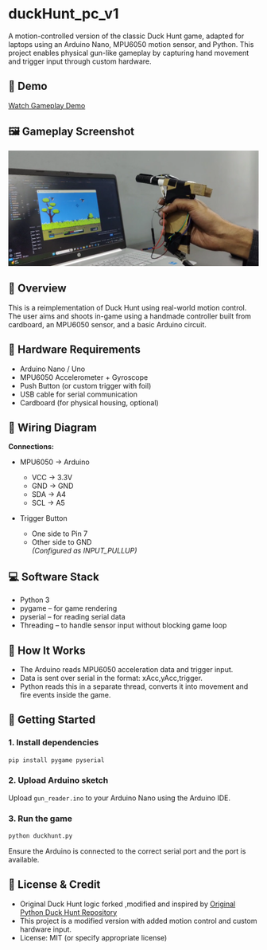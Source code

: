 # duckHunt_pc_v1

A motion-controlled version of the classic Duck Hunt game, adapted for laptops using an Arduino Nano, MPU6050 motion sensor, and Python. This project enables physical gun-like gameplay by capturing hand movement and trigger input through custom hardware.



## 🎥 Demo

[Watch Gameplay Demo](https://www.reddit.com/r/developersIndia/comments/1jjcxyw/i_modified_duck_hunt_game_to_play_with_self_made/)  



## 🖼️ Gameplay Screenshot

![Gameplay Screenshot](video_assests/gamepic.png)


## 🎯 Overview

This is a reimplementation of Duck Hunt using real-world motion control. The user aims and shoots in-game using a handmade controller built from cardboard, an MPU6050 sensor, and a basic Arduino circuit.

## 🔧 Hardware Requirements

- Arduino Nano / Uno
- MPU6050 Accelerometer + Gyroscope
- Push Button (or custom trigger with foil)
- USB cable for serial communication
- Cardboard (for physical housing, optional)

## 🔌 Wiring Diagram

**Connections:**

- MPU6050 → Arduino
  - VCC → 3.3V
  - GND → GND
  - SDA → A4
  - SCL → A5

- Trigger Button
  - One side to Pin 7
  - Other side to GND  
  *(Configured as INPUT_PULLUP)*

## 💻 Software Stack

- Python 3
- pygame – for game rendering
- pyserial – for reading serial data
- Threading – to handle sensor input without blocking game loop


## 🧪 How It Works

- The Arduino reads MPU6050 acceleration data and trigger input.
- Data is sent over serial in the format: xAcc,yAcc,trigger.
- Python reads this in a separate thread, converts it into movement and fire events inside the game.

## 🚀 Getting Started

### 1. Install dependencies

```bash
pip install pygame pyserial
```

### 2. Upload Arduino sketch

Upload `gun_reader.ino` to your Arduino Nano using the Arduino IDE.

### 3. Run the game

```bash
python duckhunt.py
```

Ensure the Arduino is connected to the correct serial port and the port is available.



## 📄 License & Credit

- Original Duck Hunt logic forked ,modified and inspired by [Original Python Duck Hunt Repository](https://github.com/aosyborg/duckhunt)  
- This project is a modified version with added motion control and custom hardware input.
- License: MIT (or specify appropriate license)
